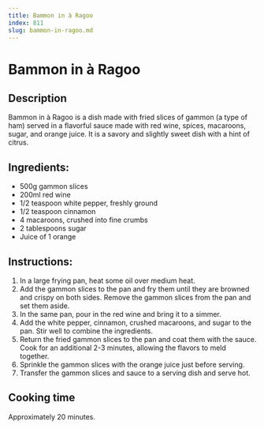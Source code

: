 ```yaml
---
title: Bammon in à Ragoo
index: 811
slug: bammon-in-ragoo.md
---
```


# Bammon in à Ragoo

## Description
Bammon in à Ragoo is a dish made with fried slices of gammon (a type of ham) served in a flavorful sauce made with red wine, spices, macaroons, sugar, and orange juice. It is a savory and slightly sweet dish with a hint of citrus.

## Ingredients:
- 500g gammon slices
- 200ml red wine
- 1/2 teaspoon white pepper, freshly ground
- 1/2 teaspoon cinnamon
- 4 macaroons, crushed into fine crumbs
- 2 tablespoons sugar
- Juice of 1 orange

## Instructions:
1. In a large frying pan, heat some oil over medium heat.
2. Add the gammon slices to the pan and fry them until they are browned and crispy on both sides. Remove the gammon slices from the pan and set them aside.
3. In the same pan, pour in the red wine and bring it to a simmer.
4. Add the white pepper, cinnamon, crushed macaroons, and sugar to the pan. Stir well to combine the ingredients.
5. Return the fried gammon slices to the pan and coat them with the sauce. Cook for an additional 2-3 minutes, allowing the flavors to meld together.
6. Sprinkle the gammon slices with the orange juice just before serving.
7. Transfer the gammon slices and sauce to a serving dish and serve hot.

## Cooking time
Approximately 20 minutes.